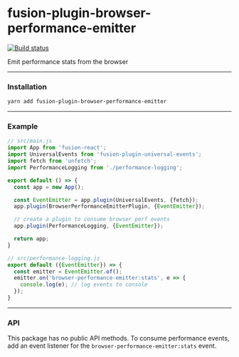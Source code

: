 # fusion-plugin-browser-performance-emitter

[![Build status](https://badge.buildkite.com/a7317a979159381e5e4ffb14e1ccd0d39737fd159f73863915.svg?branch=master)](https://buildkite.com/uberopensource/fusion-plugin-browser-performance-emitter)

Emit performance stats from the browser

---

### Installation

```sh
yarn add fusion-plugin-browser-performance-emitter
```

---

### Example

```js
// src/main.js
import App from 'fusion-react';
import UniversalEvents from 'fusion-plugin-universal-events';
import fetch from 'unfetch';
import PerformanceLogging from './performance-logging';

export default () => {
  const app = new App();

  const EventEmitter = app.plugin(UniversalEvents, {fetch});
  app.plugin(BrowserPerformanceEmitterPlugin, {EventEmitter});

  // create a plugin to consume browser perf events
  app.plugin(PerformanceLogging, {EventEmitter});

  return app;
}

// src/performance-logging.js
export default ({EventEmitter}) => {
  const emitter = EventEmitter.of();
  emitter.on('browser-performance-emitter:stats', e => {
    console.log(e); // log events to console
  });
}
```

---

### API

This package has no public API methods. To consume performance events, add an event listener for the `browser-performance-emitter:stats` event.
